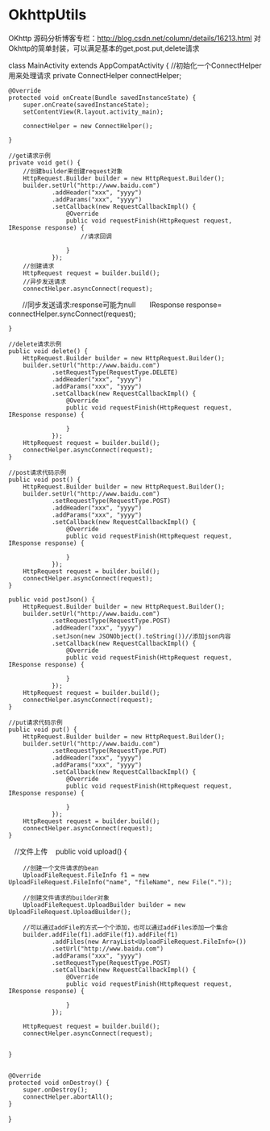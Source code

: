 # OkhttpUtils
OKhttp 源码分析博客专栏：http://blog.csdn.net/column/details/16213.html
对Okhttp的简单封装，可以满足基本的get,post.put,delete请求

 class MainActivity extends AppCompatActivity {
    //初始化一个ConnectHelper用来处理请求
    private ConnectHelper connectHelper;

    @Override
    protected void onCreate(Bundle savedInstanceState) {
        super.onCreate(savedInstanceState);
        setContentView(R.layout.activity_main);

        connectHelper = new ConnectHelper();

    }

    //get请求示例
    private void get() {
        //创建builder来创建request对象
        HttpRequest.Builder builder = new HttpRequest.Builder();
        builder.setUrl("http://www.baidu.com")
                .addHeader("xxx", "yyyy")
                .addParams("xxx", "yyyy")
                .setCallback(new RequestCallbackImpl() {
                    @Override
                    public void requestFinish(HttpRequest request, IResponse response) {
                        //请求回调

                    }
                });
        //创建请求
        HttpRequest request = builder.build();
        //异步发送请求
        connectHelper.asyncConnect(request);
        //同步发送请求:response可能为null
       IResponse response= connectHelper.syncConnect(request);

    }

    //delete请求示例
    public void delete() {
        HttpRequest.Builder builder = new HttpRequest.Builder();
        builder.setUrl("http://www.baidu.com")
                .setRequestType(RequestType.DELETE)
                .addHeader("xxx", "yyyy")
                .addParams("xxx", "yyyy")
                .setCallback(new RequestCallbackImpl() {
                    @Override
                    public void requestFinish(HttpRequest request, IResponse response) {

                    }
                });
        HttpRequest request = builder.build();
        connectHelper.asyncConnect(request);
    }

    //post请求代码示例
    public void post() {
        HttpRequest.Builder builder = new HttpRequest.Builder();
        builder.setUrl("http://www.baidu.com")
                .setRequestType(RequestType.POST)
                .addHeader("xxx", "yyyy")
                .addParams("xxx", "yyyy")
                .setCallback(new RequestCallbackImpl() {
                    @Override
                    public void requestFinish(HttpRequest request, IResponse response) {

                    }
                });
        HttpRequest request = builder.build();
        connectHelper.asyncConnect(request);
    }

    public void postJson() {
        HttpRequest.Builder builder = new HttpRequest.Builder();
        builder.setUrl("http://www.baidu.com")
                .setRequestType(RequestType.POST)
                .addHeader("xxx", "yyyy")
                .setJson(new JSONObject().toString())//添加json内容
                .setCallback(new RequestCallbackImpl() {
                    @Override
                    public void requestFinish(HttpRequest request, IResponse response) {

                    }
                });
        HttpRequest request = builder.build();
        connectHelper.asyncConnect(request);
    }

    //put请求代码示例
    public void put() {
        HttpRequest.Builder builder = new HttpRequest.Builder();
        builder.setUrl("http://www.baidu.com")
                .setRequestType(RequestType.PUT)
                .addHeader("xxx", "yyyy")
                .addParams("xxx", "yyyy")
                .setCallback(new RequestCallbackImpl() {
                    @Override
                    public void requestFinish(HttpRequest request, IResponse response) {

                    }
                });
        HttpRequest request = builder.build();
        connectHelper.asyncConnect(request);
    }

    //文件上传
    public void upload() {

        //创建一个文件请求的bean
        UploadFileRequest.FileInfo f1 = new UploadFileRequest.FileInfo("name", "fileName", new File("."));

        //创建文件请求的builder对象
        UploadFileRequest.UploadBuilder builder = new UploadFileRequest.UploadBuilder();

        //可以通过addFile的方式一个个添加，也可以通过addFiles添加一个集合
        builder.addFile(f1).addFile(f1).addFile(f1)
                .addFiles(new ArrayList<UploadFileRequest.FileInfo>())
                .setUrl("http://www.baidu.com")
                .addParams("xxx", "yyyy")
                .setRequestType(RequestType.POST)
                .setCallback(new RequestCallbackImpl() {
                    @Override
                    public void requestFinish(HttpRequest request, IResponse response) {

                    }
                });

        HttpRequest request = builder.build();
        connectHelper.asyncConnect(request);


    }


    @Override
    protected void onDestroy() {
        super.onDestroy();
        connectHelper.abortAll();
    }
}
